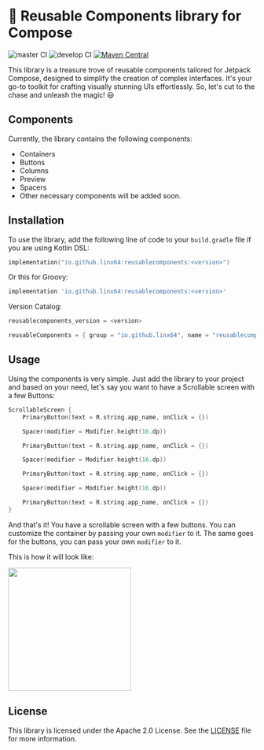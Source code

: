 # 📘 Reusable Components library for Compose

![master CI](https://github.com/LinX64/Reusable/actions/workflows/publish.yaml/badge.svg)
![develop CI](https://github.com/LinX64/Reusable/actions/workflows/ci.yaml/badge.svg)
[![Maven Central](https://img.shields.io/maven-central/v/io.github.linx64/reusablecomponents.svg)](https://central.sonatype.com/artifact/io.github.linx64/reusablecomponents/overview)

This library is a treasure trove of reusable components tailored for Jetpack Compose, designed to
simplify the creation of complex interfaces. It's your go-to toolkit for crafting visually stunning
UIs effortlessly. So, let's cut to the chase and unleash the magic! 😃

## Components

Currently, the library contains the following components:

- Containers
- Buttons
- Columns
- Preview
- Spacers
- Other necessary components will be added soon.

## Installation

To use the library, add the following line of code to your `build.gradle` file if you are using
Kotlin DSL:

```Kotlin
implementation("io.github.linx64:reusablecomponents:<version>")
```

Or this for Groovy:

```Groovy
implementation 'io.github.linx64:reusablecomponents:<version>'
```

Version Catalog:

```Kotlin
reusablecomponents_version = <version>

reusableComponents = { group = "io.github.linx64", name = "reusablecomponents", version.ref = "reuseableComponents" }
```

## Usage

Using the components is very simple. Just add the library to your project and based on your need,
let's say you want to have a Scrollable screen with a few Buttons:

```kotlin
ScrollableScreen {
    PrimaryButton(text = R.string.app_name, onClick = {})

    Spacer(modifier = Modifier.height(16.dp))

    PrimaryButton(text = R.string.app_name, onClick = {})

    Spacer(modifier = Modifier.height(16.dp))

    PrimaryButton(text = R.string.app_name, onClick = {})

    Spacer(modifier = Modifier.height(16.dp))

    PrimaryButton(text = R.string.app_name, onClick = {})
}
```

And that's it! You have a scrollable screen with a few buttons. You can customize the container by
passing your own `modifier` to it. The same goes for the buttons, you can pass your own `modifier`
to it.

This is how it will look like:

<img src="https://i.imgur.com/9AfnPTk.png" width="250" />

## License

This library is licensed under the Apache 2.0 License. See the [LICENSE](LICENSE) file for more
information.
